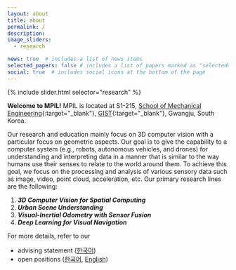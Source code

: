 ```yaml
---
layout: about
title: about
permalink: /
description: 
image_sliders:
  - research

news: true  # includes a list of news items
selected_papers: false # includes a list of papers marked as "selected={true}"
social: true  # includes social icons at the bottom of the page
---
```


{% include slider.html selector="research" %}

**Welcome to MPIL!** MPIL is located at S1-215, [School of Mechanical Engineering](https://me.gist.ac.kr){:target="\_blank"}, [GIST](https://www.gist.ac.kr/){:target="\_blank"}, Gwangju, South Korea.


Our research and education mainly focus on 3D computer vision with a particular focus on geometric aspects.
Our goal is to give the capability to a computer system (e.g., robots, autonomous vehicles, and drones) for understanding and interpreting data in a manner that is similar to the way humans use their senses to relate to the world around them.
To achieve this goal, we focus on the processing and analysis of various sensory data such as image, video, point cloud, acceleration, etc.
Our primary research lines are the following:
1. ***3D Computer Vision for Spatial Computing***
2. ***Urban Scene Understanding***
3. ***Visual-Inertial Odometry with Sensor Fusion***
4. ***Deep Learning for Visual Navigation***


For more details, refer to our <br/>
- advising statement ([한국어](blog/2023/advising-kor/))
- open positions ([한국어](blog/2023/open-positions-kor/), [English](blog/2023/open-positions-eng/))
<!-- - research statement ([English](blog/2021/research-eng/)) -->